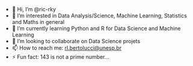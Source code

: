 - 👋 Hi, I’m @ric-rky
- 👀 I’m interested in Data Analysis/Science, Machine Learning, Statistics and Maths in general
- 🌱 I’m currently learning Python and R for Data Science and Machine Learning
- 💞️ I’m looking to collaborate on Data Science projets
- 📫 How to reach me: rl.bertolucci@unesp.br
- ⚡ Fun fact: 143 is not a prime number...

<!---
ric-rky/ric-rky is a ✨ special ✨ repository because its `README.md` (this file) appears on your GitHub profile.
You can click the Preview link to take a look at your changes.
--->
